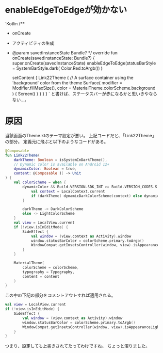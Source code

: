 <!--
title:   Jetpack ComposeでenableEdgeToEdgeが効かないですよ
tags:    Android,JetpackCompose,Kotlin
id:      b0e335c69d678eec9964
private: false
-->
# enableEdgeToEdgeが効かない
`Kotlin
/**
 * onCreate
 * アクティビティの生成
 * @param savedInstanceState Bundle?
 */
override fun onCreate(savedInstanceState: Bundle?) {
    super.onCreate(savedInstanceState)
    enableEdgeToEdge(statusBarStyle = SystemBarStyle.dark(
        Color.Red.toArgb())
    )

    setContent {
        Link22Theme {
            // A surface container using the 'background' color from the theme
            Surface(
                modifier = Modifier.fillMaxSize(),
                color = MaterialTheme.colorScheme.background
            ) {
                Screen()
            }
        }
    }
}
`
と書けば、ステータスバーが赤になるかと思いきやならない...。

# 原因
当該画面のTheme.ktのテーマ設定が悪い。
上記コードだと、「Link22Theme」の部分。
定義元に飛ぶと以下のようなコードがある。

```Kotlin
@Composable
fun Link22Theme(
    darkTheme: Boolean = isSystemInDarkTheme(),
    // Dynamic color is available on Android 12+
    dynamicColor: Boolean = true,
    content: @Composable () -> Unit
) {
    val colorScheme = when {
        dynamicColor && Build.VERSION.SDK_INT >= Build.VERSION_CODES.S -> {
            val context = LocalContext.current
            if (darkTheme) dynamicDarkColorScheme(context) else dynamicLightColorScheme(context)
        }

        darkTheme -> DarkColorScheme
        else -> LightColorScheme
    }
    val view = LocalView.current
    if (!view.isInEditMode) {
        SideEffect {
            val window = (view.context as Activity).window
            window.statusBarColor = colorScheme.primary.toArgb()
            WindowCompat.getInsetsController(window, view).isAppearanceLightStatusBars = darkTheme
        }
    }

    MaterialTheme(
        colorScheme = colorScheme,
        typography = Typography,
        content = content
    )
}
```
この中の下記の部分をコメントアウトすれば適用される。

```Kotlin
val view = LocalView.current
if (!view.isInEditMode) {
    SideEffect {
        val window = (view.context as Activity).window
        window.statusBarColor = colorScheme.primary.toArgb()
        WindowCompat.getInsetsController(window, view).isAppearanceLightStatusBars = darkTheme
    }
}
```

つまり、設定しても上書きされてたってわけですね。
ちょっと沼りました。